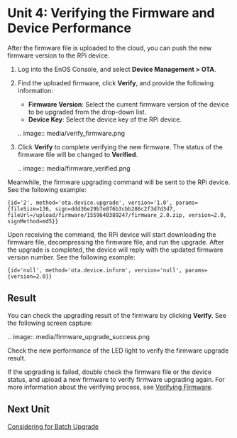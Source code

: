 # Unit 4: Verifying the Firmware and Device Performance

After the firmware file is uploaded to the cloud, you can push the new firmware version to the RPi device.

1. Log into the EnOS Console, and select **Device Management > OTA**.

2. Find the uploaded firmware, click **Verify**, and provide the following information:

   - **Firmware Version**: Select the current firmware version of the device to be upgraded from the drop-down list.
   - **Device Key**: Select the device key of the RPi device.

   .. image:: media/verify_firmware.png

3. Click **Verify** to complete verifying the new firmware. The status of the firmware file will be changed to **Verified**.

   .. image:: media/firmware_verified.png

Meanwhile, the firmware upgrading command will be sent to the RPi device. See the following example:

```
{id='2', method='ota.device.upgrade', version='1.0', params={fileSize=136, sign=ddd36e29b7e876b3cbb286c2f3d7d3d7, fileUrl=/upload/firmware/1559640389247/firmware_2.0.zip, version=2.0, signMethod=md5}}
```

Upon receiving the command, the RPi device will start downloading the firmware file, decompressing the firmware file, and run the upgrade. After the upgrade is completed, the device will reply with the updated firmware version number. See the following example:

```
{id='null', method='ota.device.inform', version='null', params={version=2.0}}
```

## Result

You can check the upgrading result of the firmware by clicking **Verify**. See the following screen capture:

.. image:: media/firmware_upgrade_success.png

Check the new performance of the LED light to verify the firmware upgrade result.

If the upgrading is failed, double check the firmware file or the device status, and upload a new firmware to verify firmware upgrading again. For more information about the verifying process, see [Verifying Firmware](/docs/device-connection/en/2.0.9/howto/ota/verifying_firmware.html). 

## Next Unit

[Considering for Batch Upgrade](considering_batch_upgrade)

<!-- end -->
